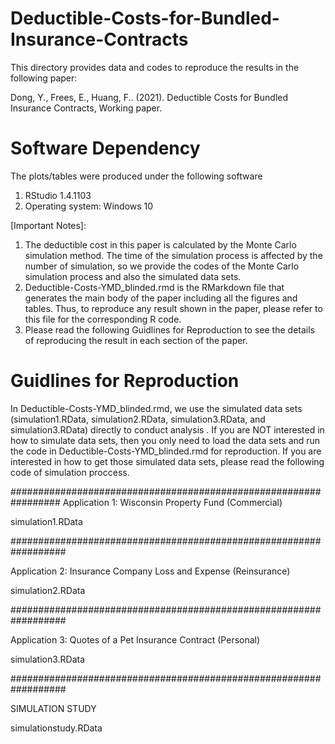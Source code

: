 # Deductible-Costs-for-Bundled-Insurance-Contracts

This directory provides data and codes to reproduce the results in the following paper:

Dong, Y., Frees, E., Huang, F.. (2021). Deductible Costs for Bundled Insurance Contracts, Working paper.

Software Dependency
===================
The plots/tables were produced under the following software
1. RStudio 1.4.1103
2. Operating system: Windows 10

[Important Notes]:

1. The deductible cost in this paper is calculated by the Monte Carlo simulation method. The time of the simulation process is affected by the number of simulation, so we provide the codes of the Monte Carlo simulation process and also the simulated data sets.
2. Deductible-Costs-YMD_blinded.rmd is the RMarkdown file that generates the main body of the paper including all the figures and tables. Thus, to reproduce any result shown in the paper, please refer to this file for the corresponding R code.
3. Please read the following Guidlines for Reproduction to see the details of reproducing the result in each section of the paper.

Guidlines for Reproduction
=========================
In Deductible-Costs-YMD_blinded.rmd, we use the simulated data sets (simulation1.RData, simulation2.RData, simulation3.RData, and simulation3.RData) directly to conduct analysis
. If you are NOT interested in how to simulate data sets, then you only need to load the data sets and run the code in Deductible-Costs-YMD_blinded.rmd for reproduction. If you are interested in how to get those simulated data sets, please read the following code of simulation proccess.

#################################################################
Application 1: Wisconsin Property Fund (Commercial)

simulation1.RData

##################################################################

Application 2: Insurance Company Loss and Expense (Reinsurance)

simulation2.RData

##################################################################

Application 3: Quotes of a Pet Insurance Contract (Personal)

simulation3.RData

##################################################################

SIMULATION STUDY

simulationstudy.RData

